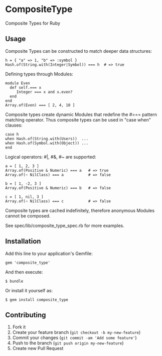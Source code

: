 # CompositeType

Composite Types for Ruby

## Usage

Composite Types can be constructed to match deeper data structures:

    h = { "a" => 1, "b" => :symbol }
    Hash.of(String.with(Integer|Symbol)) === h  # => true

Defining types through Modules:

    module Even
      def self.=== x
         Integer === x and x.even?
      end
    end
    Array.of(Even) === [ 2, 4, 10 ]

Composite types create dynamic Modules that redefine the #=== pattern matching operator.
Thus composite types can be used in "case when" clauses:

    case h
    when Hash.of(String.with(Users))  ...
    when Hash.of(Symbol.with(Object)) ...
    end

Logical operators: #|, #&, #~ are supported:

    a = [ 1, 2, 3 ]
    Array.of(Positive & Numeric) === a   # => true
    Array.of(~ NilClass) === a           # => false
    
    b = [ 1, -2, 3 ]
    Array.of(Positive & Numeric) === b   # => false
    
    c = [ 1, nil, 3 ]
    Array.of(~ NilClass) === c           # => false

Composite types are cached indefinitely, therefore anonymous Modules cannot be composed.

See spec/lib/composite_type_spec.rb for more examples.

## Installation

Add this line to your application's Gemfile:

    gem 'composite_type'

And then execute:

    $ bundle

Or install it yourself as:

    $ gem install composite_type

## Contributing

1. Fork it
2. Create your feature branch (`git checkout -b my-new-feature`)
3. Commit your changes (`git commit -am 'Add some feature'`)
4. Push to the branch (`git push origin my-new-feature`)
5. Create new Pull Request
